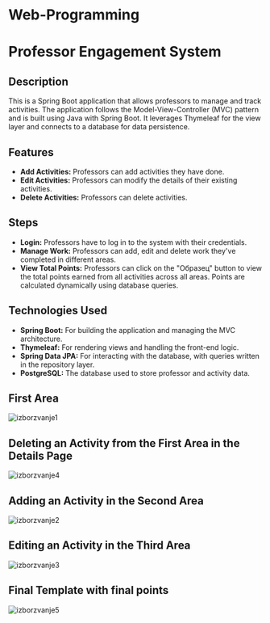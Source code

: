 # Web-Programming
# Professor Engagement System

## Description
This is a Spring Boot application that allows professors to manage and track activities. The application follows the Model-View-Controller (MVC) pattern and is built using Java with Spring Boot. It leverages Thymeleaf for the view layer and connects to a database for data persistence.

## Features

- **Add Activities:** Professors can add activities they have done.
- **Edit Activities:** Professors can modify the details of their existing activities.
- **Delete Activities:** Professors can delete activities.

## Steps
- **Login:** Professors have to log in to the system with their credentials.
- **Manage Work:** Professors can add, edit and delete work they've completed in different areas.
- **View Total Points:** Professors can click on the "Образец" button to view the total points earned from all activities across all areas. Points are calculated dynamically using database queries.

## Technologies Used
- **Spring Boot:** For building the application and managing the MVC architecture.
- **Thymeleaf:** For rendering views and handling the front-end logic.
- **Spring Data JPA:** For interacting with the database, with queries written in the repository layer.
- **PostgreSQL:** The database used to store professor and activity data.

## First Area 
![izborzvanje1](https://github.com/user-attachments/assets/3ce84970-ffb1-4d9e-a62b-5d10e57387e1)

## Deleting an Activity from the First Area in the Details Page
![izborzvanje4](https://github.com/user-attachments/assets/cc544b40-f3e5-4106-9afc-d96c6bcbf5c6)

## Adding an Activity in the Second Area
![izborzvanje2](https://github.com/user-attachments/assets/dc3388f7-b56a-44d9-bc1c-7d365e2f4960)

## Editing an Activity in the Third Area
![izborzvanje3](https://github.com/user-attachments/assets/90677c20-5632-4b7b-b265-e151bade14af)

## Final Template with final points
![izborzvanje5](https://github.com/user-attachments/assets/8cd31620-77d7-46cd-8577-b9cf9afa6a0e)
